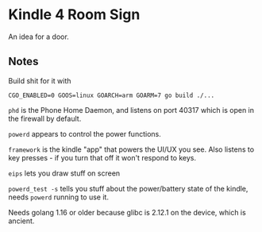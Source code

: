 # Kindle 4 Room Sign

An idea for a door.

## Notes

Build shit for it with

```shell
CGO_ENABLED=0 GOOS=linux GOARCH=arm GOARM=7 go build ./...
```

`phd` is the Phone Home Daemon, and listens on port 40317 which is open in the firewall by default.

`powerd` appears to control the power functions.

`framework` is the kindle "app" that powers the UI/UX you see. Also listens to key presses - if you turn that off it won't respond to keys.

`eips` lets you draw stuff on screen

`powerd_test -s` tells you stuff about the power/battery state of the kindle, needs `powerd` running to use it.

Needs golang 1.16 or older because glibc is 2.12.1 on the device, which is ancient.
